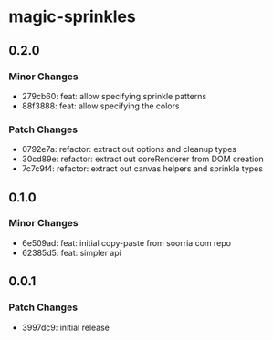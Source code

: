 # magic-sprinkles

## 0.2.0

### Minor Changes

- 279cb60: feat: allow specifying sprinkle patterns
- 88f3888: feat: allow specifying the colors

### Patch Changes

- 0792e7a: refactor: extract out options and cleanup types
- 30cd89e: refactor: extract out coreRenderer from DOM creation
- 7c7c9f4: refactor: extract out canvas helpers and sprinkle types

## 0.1.0

### Minor Changes

- 6e509ad: feat: initial copy-paste from soorria.com repo
- 62385d5: feat: simpler api

## 0.0.1

### Patch Changes

- 3997dc9: initial release
